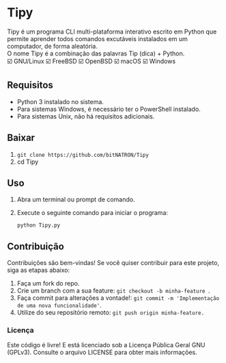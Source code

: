 # Tipy

Tipy é um programa CLI multi-plataforma interativo escrito em Python que permite aprender todos comandos excutáveis instalados em um computador, de forma aleatória. \
O nome Tipy é a combinação das palavras Tip (dica) + Python.\
☑️  GNU/Linux
☑️  FreeBSD
☑️  OpenBSD
☑️  macOS
☑️  Windows

## Requisitos

- Python 3 instalado no sistema.
- Para sistemas Windows, é necessário ter o PowerShell instalado.
- Para sistemas Unix, não há requisitos adicionais.

## Baixar

1. ``` git clone https://github.com/bitNATRON/Tipy ```
2. cd Tipy

## Uso

1. Abra um terminal ou prompt de comando.
2. Execute o seguinte comando para iniciar o programa:

   ```shell
   python Tipy.py
   ```
## Contribuição

Contribuições são bem-vindas! Se você quiser contribuir para este projeto, siga as etapas abaixo:

1. Faça um fork do repo.
2. Crie um branch com a sua feature: ``` git checkout -b minha-feature  ```.
3. Faça commit para alterações a vontade!: ``` git commit -m 'Implementação de uma nova funcionalidade' ```.
4. Utilize do seu repositório remoto: ``` git push origin minha-feature. ```

### Licença
Este código é livre! E está licenciado sob a Licença Pública Geral GNU (GPLv3). Consulte o arquivo LICENSE para obter mais informações.
